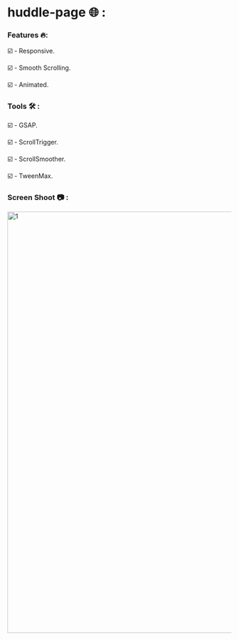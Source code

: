 # huddle-page 🌐 :

### Features 🔥:

☑️ - Responsive.

☑️ - Smooth Scrolling.

☑️ - Animated.

### Tools 🛠️ :

☑️ - GSAP.
  
☑️ - ScrollTrigger.
  
☑️ - ScrollSmoother.
  
☑️ - TweenMax.
 
 ### Screen Shoot 📷 :

<img width="947" alt="1" src="https://github.com/moadhamousti/huddle-page/assets/118165767/fbcf1400-fee0-41d5-a39b-6235b082c984">

